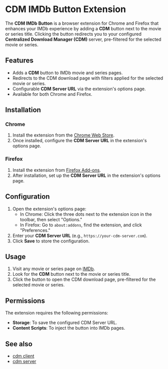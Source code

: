 # CDM IMDb Button Extension

The **CDM IMDb Button** is a browser extension for Chrome and Firefox that enhances your IMDb experience by adding a **CDM** button next to the movie or series title. Clicking the button redirects you to your configured **Centralized Download Manager (CDM)** server, pre-filtered for the selected movie or series.

## Features

- Adds a **CDM** button to IMDb movie and series pages.
- Redirects to the CDM download page with filters applied for the selected movie or series.
- Configurable **CDM Server URL** via the extension's options page.
- Available for both Chrome and Firefox.

## Installation

### Chrome
1. Install the extension from the [Chrome Web Store](https://chromewebstore.google.com/detail/cdm-imdb-button/hmagbkjkgdokenodjnealeadobbdbfcm?authuser=0&hl=hu).
2. Once installed, configure the **CDM Server URL** in the extension's options page.

### Firefox
1. Install the extension from [Firefox Add-ons](https://addons.mozilla.org/en-US/firefox/addon/cdm-imdb-button/?utm_source=addons.mozilla.org&utm_medium=referral&utm_content=search).
2. After installation, set up the **CDM Server URL** in the extension's options page.

## Configuration

1. Open the extension's options page:
   - In Chrome: Click the three dots next to the extension icon in the toolbar, then select "Options."
   - In Firefox: Go to `about:addons`, find the extension, and click "Preferences."
2. Enter your **CDM Server URL** (e.g., `https://your-cdm-server.com`).
3. Click **Save** to store the configuration.

## Usage

1. Visit any movie or series page on [IMDb](https://www.imdb.com).
2. Look for the **CDM** button next to the movie or series title.
3. Click the button to open the CDM download page, pre-filtered for the selected movie or series.

## Permissions

The extension requires the following permissions:
- **Storage**: To save the configured CDM Server URL.
- **Content Scripts**: To inject the button into IMDb pages.

## See also

* [cdm client](https://github.com/radaron/CDMClient)
* [cdm server](https://github.com/radaron/CDMServer)